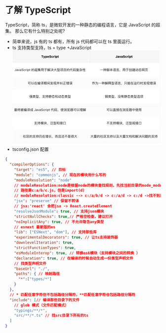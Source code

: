 # 了解 TypeScript

TypeScript，简称 ts，是微软开发的一种静态的编程语言，它是 JavaScript 的超集。 那么它有什么特别之处呢?

- 简单来说，js 有的 ts 都有，所有 js 代码都可以在 ts 里面运行。
- ts 支持类型支持，ts = type +JavaScript
  ![image](./image/ts.png)
- tsconfig.json 配置

```json
{
  "compilerOptions": {
    "target": "es5", // 目标
    "module": "commonjs", // 现在的模块用什么写的
    "moduleResolution": "node"
    // moduleResolution:node是根据node的模块查找规则，先找当前目录的node_modules，再找父目录的node_modules
    // 路径是c:a/b/c.js，但是import(d)
    // moduleResolution:classic --> c:/a/b/d -> c:/a/d -> c:/d ->找不到就报错
    "jsx": "preserve" // 保留不转译
    // jsx:'react' 会把jsx -> React.createElement
    "resolveJsonModule": true, // 支持json模块
    "strictNullChecks": true,// 严格空检查，建议打开
    "noImplicitAny": true, // 不允许隐含any类型
    // esnext 最新版的es
    "lib": ["ESNext", "dom"], // 支持那些库
    "experimentalDecorators": true, // 让ts支持装饰器
    "downlevelIteration": true,
    "strictFunctionTypes": true,
    "esModuleInterop": true, // 转换es6模块（支持模块之间的转换 ）
    "declaration": true, // 在编译的时候自动生成一份类型声明文件
    // 找类型声明文件
    "baseUrl": "./",
    "paths": { // 映射路径
      "*":["types/*"]
    }
  },
  // * 匹配任意字符但不包括路径分隔符，**匹配任意字符也包括路径分隔符
  "include": [// 编译那些目录下的文件
    // glob 模式（文件匹配模式）
    "typings/**/*",
    "src/**/*.ts" // 找src目录下所有的ts
  ]
}
```
